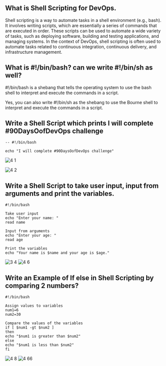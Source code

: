
## What is Shell Scripting for DevOps.
 
 Shell scripting is a way to automate tasks in a shell environment (e.g., bash). It involves writing scripts, which are essentially a series of commands that are executed in order. These scripts can be used to automate a wide variety of tasks, such as deploying software, building and testing applications, and managing systems. In the context of DevOps, shell scripting is often used to automate tasks related to continuous integration, continuous delivery, and infrastructure management.
 
 
 ## What is #!/bin/bash? can we write #!/bin/sh as well?
 
 #!/bin/bash is a shebang that tells the operating system to use the bash shell to interpret and execute the commands in a script.

Yes, you can also write #!/bin/sh as the shebang to use the Bourne shell to interpret and execute the commands in a script.



## Write a Shell Script which prints I will complete #90DaysOofDevOps challenge

```plaintext
-- #!/bin/bash

echo "I will complete #90DaysOofDevOps challenge"
```

![4 1](https://user-images.githubusercontent.com/76457594/210493628-508b9912-76cf-4023-96fa-325f9fd2474d.png)

![4 2](https://user-images.githubusercontent.com/76457594/210493627-6a43f061-cf4d-4b37-a510-3ab7beddf2a0.png)


## Write a Shell Script to take user input, input from arguments and print the variables.
```plaintext
#!/bin/bash

Take user input
echo "Enter your name: "
read name

Input from arguments
echo "Enter your age: "
read age

Print the variables
echo "Your name is $name and your age is $age."
```

![3 4](https://user-images.githubusercontent.com/76457594/210495815-ff44b01a-d5aa-4fc5-92e7-e56444404265.png)
![4 6](https://user-images.githubusercontent.com/76457594/210495429-5a6ae140-1c19-4d97-8dd5-742fe21a56d8.png)




## Write an Example of If else in Shell Scripting by comparing 2 numbers?

```plaintext
#!/bin/bash

Assign values to variables
num1=6
num2=30

Compare the values of the variables
if [ $num1 -gt $num2 ]
then
echo "$num1 is greater than $num2"
else
echo "$num1 is less than $num2"
fi
```

![4 8](https://user-images.githubusercontent.com/76457594/210496930-a47dad47-e19d-4a72-82ac-84f0c52d0eaf.png)
![4 66](https://user-images.githubusercontent.com/76457594/210496887-c586ea38-efe7-4491-a7fd-26555b166784.png)





